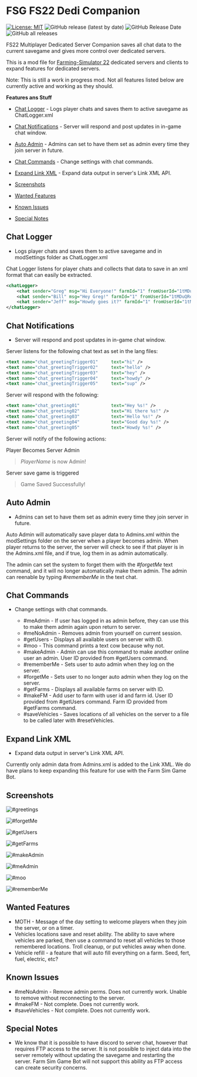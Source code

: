 # FSG FS22 Dedi Companion

[![License: MIT](https://img.shields.io/badge/License-MIT-yellow.svg)](https://opensource.org/licenses/MIT) ![GitHub release (latest by date)](https://img.shields.io/github/v/release/FSGModding/FS22_Dedi_Companion) ![GitHub Release Date](https://img.shields.io/github/release-date/FSGModding/FS22_Dedi_Companion) ![GitHub all releases](https://img.shields.io/github/downloads/FSGModding/FS22_Dedi_Companion/total)


FS22 Multiplayer Dedicated Server Companion saves all chat data to the current savegame and gives more control over dedicated servers.

This is a mod file for [Farming-Simulator 22](https://www.farming-simulator.com/) dedicated servers and clients to expand features for dedicated servers.  

Note: This is still a work in progress mod.  Not all features listed below are currently active and working as they should.

__Features ans Stuff__
- [Chat Logger](#chat-logger) - Logs player chats and saves them to active savegame as ChatLogger.xml
- [Chat Notifications](#chat-notifications) - Server will respond and post updates in in-game chat window.
- [Auto Admin](#auto-admin) - Admins can set to have them set as admin every time they join server in future.
- [Chat Commands](#chat-commands) - Change settings with chat commands.
- [Expand Link XML](#expand-link-xml) - Expand data output in server's Link XML API.

- [Screenshots](#screenshots)
- [Wanted Features](#wanted-features)
- [Known Issues](#known-issues)
- [Special Notes](#special-notes)

## Chat Logger
- Logs player chats and saves them to active savegame and in modSettings folder as ChatLogger.xml

Chat Logger listens for player chats and collects that data to save in an xml format that can easily be extracted.  

```xml
<chatLogger>
    <chat sender="Greg" msg="Hi Everyone!" farmId="1" fromUserId="1tMDuQRobBhJvt2UQfsKUvCKQVHvvMJJ3svvjdfasdS4=" timestamp="2023-01-08 13:27:53"/>
    <chat sender="Bill" msg="Hey Greg!" farmId="1" fromUserId="1tMDuQRobBhJvt2UQfsKUvCKQVHvvMJJ3svvjdfasdS4=" timestamp="2023-01-08 12:55:24"/>
    <chat sender="Jeff" msg="Howdy goes it?" farmId="1" fromUserId="1tMDuQRobBhJvt2UQfsKUvCKQVHvvMJJ3svvjdfasdS4=" timestamp="2023-01-08 12:55:24"/>
</chatLogger>
```

## Chat Notifications
- Server will respond and post updates in in-game chat window.

Server listens for the following chat text as set in the lang files: 

```xml
<text name="chat_greetingTrigger01"     text="hi" />
<text name="chat_greetingTrigger02"     text="hello" />
<text name="chat_greetingTrigger03"     text="hey" />
<text name="chat_greetingTrigger04"     text="howdy" />
<text name="chat_greetingTrigger05"     text="sup" />
```

Server will respond with the following:

```xml
<text name="chat_greeting01"            text="Hey %s!" />
<text name="chat_greeting02"            text="Hi there %s!" />
<text name="chat_greeting03"            text="Hello %s!" />
<text name="chat_greeting04"            text="Good day %s!" />
<text name="chat_greeting05"            text="Howdy %s!" />
```

Server will notify of the following actions:

Player Becomes Server Admin

> *PlayerName* is now Admin!

Server save game is triggered

> Game Saved Successfully!

## Auto Admin
- Admins can set to have them set as admin every time they join server in future.

Auto Admin will automatically save player data to Admins.xml within the modSettings folder on the server when a player becomes admin.  When player returns to the server, the server will check to see if that player is in the Admins.xml file, and if true, log them in as admin automatically.  

The admin can set the system to forget them with the *#forgetMe* text command, and it will no longer automatically make them admin.  The admin can reenable by typing *#rememberMe* in the text chat.  

## Chat Commands
- Change settings with chat commands.

  - #meAdmin - If user has logged in as admin before, they can use this to make them admin again upon return to server.
  - #meNoAdmin - Removes admin from yourself on current session.
  - #getUsers - Displays all available users on server with ID.
  - #moo - This command prints a text cow because why not.
  - #makeAdmin - Admin can use this command to make another online user an admin.  User ID provided from #getUsers command.
  - #rememberMe - Sets user to auto admin when they log on the server.
  - #forgetMe - Sets user to no longer auto admin when they log on the server.
  - #getFarms - Displays all available farms on server with ID.
  - #makeFM - Add user to farm with user id and farm id.  User ID provided from #getUsers command.  Farm ID provided from #getFarms command.
  - #saveVehicles - Saves locations of all vehicles on the server to a file to be called later with #resetVehicles.

## Expand Link XML
- Expand data output in server's Link XML API.

Currently only admin data from Admins.xml is added to the Link XML.  We do have plans to keep expanding this feature for use with the Farm Sim Game Bot.

## Screenshots
![#greetings](https://raw.githubusercontent.com/FSGModding/FS22_Dedi_Companion/main/z-non-zip/fsg-fs22-dedi-companion-greeting-chat.png)

![#forgetMe](https://raw.githubusercontent.com/FSGModding/FS22_Dedi_Companion/main/z-non-zip/fsg-fs22-dedi-companion-forgetme.png)

![#getUsers](https://raw.githubusercontent.com/FSGModding/FS22_Dedi_Companion/main/z-non-zip/fsg-fs22-dedi-companion-getUsers.png)

![#getFarms](https://raw.githubusercontent.com/FSGModding/FS22_Dedi_Companion/main/z-non-zip/fsg-fs22-dedi-companion-getfarms.png)

![#makeAdmin](https://raw.githubusercontent.com/FSGModding/FS22_Dedi_Companion/main/z-non-zip/fsg-fs22-dedi-companion-makeadmin.png)

![#meAdmin](https://raw.githubusercontent.com/FSGModding/FS22_Dedi_Companion/main/z-non-zip/fsg-fs22-dedi-companion-meadmin.png)

![#moo](https://raw.githubusercontent.com/FSGModding/FS22_Dedi_Companion/main/z-non-zip/fsg-fs22-dedi-companion-moo.png)

![#rememberMe](https://raw.githubusercontent.com/FSGModding/FS22_Dedi_Companion/main/z-non-zip/fsg-fs22-dedi-companion-rememberme.png)

## Wanted Features
- MOTH - Message of the day setting to welcome players when they join the server, or on a timer.
- Vehicles locations save and reset ability.  The ability to save where vehicles are parked, then use a command to reset all vehicles to those remembered locations.  Troll cleanup, or put vehicles away when done.
- Vehicle refill - a feature that will auto fill everything on a farm.  Seed, fert, fuel, electric, etc?

## Known Issues
- #meNoAdmin - Remove admin perms.  Does not currently work.  Unable to remove without reconnecting to the server.
- #makeFM - Not complete.  Does not currently work.
- #saveVehicles - Not complete. Does not currently work.

## Special Notes
- We know that it is possible to have discord to server chat, however that requires FTP access to the server.  It is not possible to inject data into the server remotely without updating the savegame and restarting the server.  Farm Sim Game Bot will not support this ability as FTP access can create security concerns.